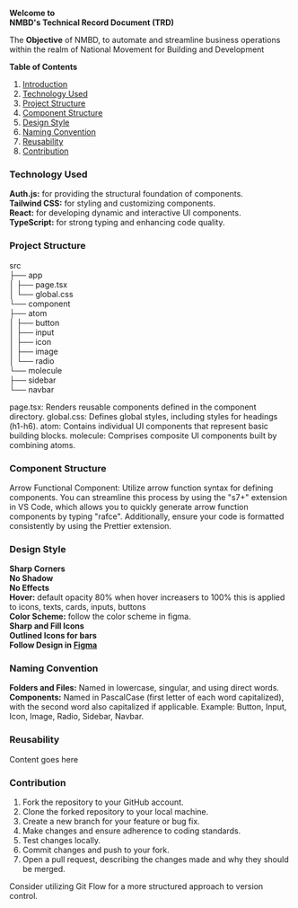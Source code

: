 
**Welcome to**    
**NMBD's Technical Record Document (TRD)** 

The **Objective** of NMBD, to automate and streamline business operations within the realm of National Movement for Building and Development 

**Table of Contents**
1. [Introduction](#introduction)
2. [Technology Used](#technology-used)
3. [Project Structure](#project-structure)
4. [Component Structure](#component-structure)
5. [Design Style](#design-style)
6. [Naming Convention](#naming-convention)
7. [Reusability](#reusability)
8. [Contribution](#contribution)

### Technology Used  
**Auth.js:** for providing the structural foundation of components.  
**Tailwind CSS:**  for styling and customizing components.  
**React:** for developing dynamic and interactive UI components.  
**TypeScript:** for strong typing and enhancing code quality.

### Project Structure  
src  
├── app  
│   ├── page.tsx  
│   └── global.css  
└── component  
    ├── atom  
    │   ├── button  
    │   ├── input  
    │   ├── icon  
    │   ├── image  
    │   └── radio  
    └── molecule  
        ├── sidebar  
        └── navbar  

page.tsx: Renders reusable components defined in the component directory.
global.css: Defines global styles, including styles for headings (h1-h6).
atom: Contains individual UI components that represent basic building blocks.
molecule: Comprises composite UI components built by combining atoms.

### Component Structure

Arrow Functional Component: Utilize arrow function syntax for defining components. You can streamline this process by using the "s7+" extension in VS Code, which allows you to quickly generate arrow function components by typing "rafce". Additionally, ensure your code is formatted consistently by using the Prettier extension.

### Design Style
**Sharp Corners**  
**No Shadow**  
**No Effects**  
**Hover:** default opacity 80% when hover increasers to 100%
this is applied to icons, texts, cards, inputs, buttons   
**Color Scheme:** follow the color scheme in figma.  
**Sharp and Fill Icons**  
**Outlined Icons for bars**  
**Follow Design in [Figma](https://www.figma.com/file/XhL9031u667fhzTDE4Lq0T/Atom?type=design&node-id=1-3&mode=design&t=o4R5Dal6hV5pzlic-0)**

### Naming Convention
**Folders and Files:** Named in lowercase, singular, and using direct words.
**Components:** Named in PascalCase (first letter of each word capitalized), with the second word also capitalized if applicable.
Example: Button, Input, Icon, Image, Radio, Sidebar, Navbar.


### Reusability
Content goes here

### Contribution
1. Fork the repository to your GitHub account.
2. Clone the forked repository to your local machine.
3. Create a new branch for your feature or bug fix.
4. Make changes and ensure adherence to coding standards.
5. Test changes locally.
6. Commit changes and push to your fork.
7. Open a pull request, describing the changes made and why they should be merged.

Consider utilizing Git Flow for a more structured approach to version control.